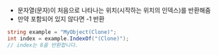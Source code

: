 - 문자열(문자)이 처음으로 나타나는 위치(시작하는 위치의 인덱스)를 반환해줌
- 만약 포함되어 있지 않다면 -1 반환
```cs
string example = "MyObject(Clone)";
int index = example.IndexOf("(Clone)");
// index는 8을 반환합니다.
```